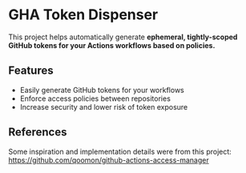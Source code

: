 # GHA Token Dispenser

This project helps automatically generate **ephemeral, tightly-scoped GitHub tokens for your Actions workflows based on policies.**

## Features

- Easily generate GitHub tokens for your workflows
- Enforce access policies between repositories
- Increase security and lower risk of token exposure

## References

Some inspiration and implementation details were from this project: <https://github.com/qoomon/github-actions-access-manager>
